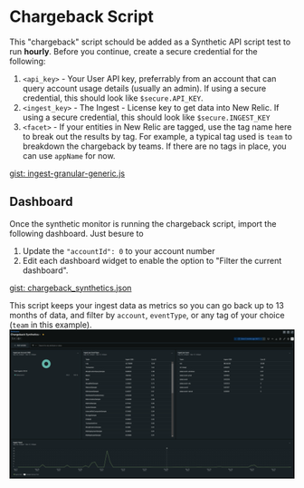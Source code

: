 # Chargeback Script
This "chargeback" script schould be added as a Synthetic API script test to run **hourly**.  Before you continue, create a secure credential for the following:
1. `<api_key>` - Your User API key, preferrably from an account that can query account usage details (usually an admin).  If using a secure credential, this should look like `$secure.API_KEY`.
2. `<ingest_key>` - The Ingest - License key to get data into New Relic. If using a secure credential, this should look like `$secure.INGEST_KEY`
3. `<facet>` - If your entities in New Relic are tagged, use the tag name here to break out the results by tag.  For example, a typical tag used is `team` to breakdown the chargeback by teams.  If there are no tags in place, you can use `appName` for now.

[gist: ingest-granular-generic.js](https://gist.githubusercontent.com/khpeet/30d80fc70a2d842089a94a64b94f89bf/raw/7e0e03810f1f759f2ccc61fdb9103e05f08cc908/ingest-granular-generic.js ':include')

## Dashboard
Once the synthetic monitor is running the chargeback script, import the following dashboard.  Just besure to
1. Update the `"accountId": 0` to your account number
2. Edit each dashboard widget to enable the option to "Filter the current dashboard".

[gist: chargeback_synthetics.json](https://gist.githubusercontent.com/pnvnd/cb2cbb41f4422d0438c92ddc4ba1523e/raw/b62db382f9daa706ce4a5324aaa067e0913532eb/chargeback_synthetics.json ':include')

This script keeps your ingest data as metrics so you can go back up to 13 months of data, and filter by `account`, `eventType`, or any tag of your choice (`team` in this example).
![](chargeback/chargeback_01.png)